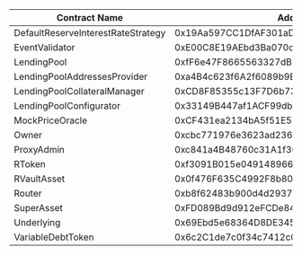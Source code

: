 | Contract Name | Address | opSepolia | arbSepolia | baseSepolia | uniSepolia |
| --- | --- | --- | --- | --- | --- |
| DefaultReserveInterestRateStrategy | 0x19Aa597CC1DfAF301aD87278edC82E7533A33997 | [Link](https://optimism-sepolia.blockscout.com/address/0x19Aa597CC1DfAF301aD87278edC82E7533A33997) | [Link](https://sepolia.arbiscan.io/address/0x19Aa597CC1DfAF301aD87278edC82E7533A33997) | [Link](https://sepolia.basescan.org/address/0x19Aa597CC1DfAF301aD87278edC82E7533A33997) | [Link](https://unichain-sepolia.blockscout.com/address/0x19Aa597CC1DfAF301aD87278edC82E7533A33997) |
| EventValidator | 0xE00C8E19AEbd3Ba070d2E07c632630285648c1ff | [Link](https://optimism-sepolia.blockscout.com/address/0xE00C8E19AEbd3Ba070d2E07c632630285648c1ff) | [Link](https://sepolia.arbiscan.io/address/0xE00C8E19AEbd3Ba070d2E07c632630285648c1ff) | [Link](https://sepolia.basescan.org/address/0xE00C8E19AEbd3Ba070d2E07c632630285648c1ff) | [Link](https://unichain-sepolia.blockscout.com/address/0xE00C8E19AEbd3Ba070d2E07c632630285648c1ff) |
| LendingPool | 0xfF6e47F8665563327dBD2BB7a82B1A0b80F1A917 | [Link](https://optimism-sepolia.blockscout.com/address/0xfF6e47F8665563327dBD2BB7a82B1A0b80F1A917) | [Link](https://sepolia.arbiscan.io/address/0xfF6e47F8665563327dBD2BB7a82B1A0b80F1A917) | [Link](https://sepolia.basescan.org/address/0xfF6e47F8665563327dBD2BB7a82B1A0b80F1A917) | [Link](https://unichain-sepolia.blockscout.com/address/0xfF6e47F8665563327dBD2BB7a82B1A0b80F1A917) |
| LendingPoolAddressesProvider | 0xa4B4c623f6A2f6089b9Bef130abab18B713bc74e | [Link](https://optimism-sepolia.blockscout.com/address/0xa4B4c623f6A2f6089b9Bef130abab18B713bc74e) | [Link](https://sepolia.arbiscan.io/address/0xa4B4c623f6A2f6089b9Bef130abab18B713bc74e) | [Link](https://sepolia.basescan.org/address/0xa4B4c623f6A2f6089b9Bef130abab18B713bc74e) | [Link](https://unichain-sepolia.blockscout.com/address/0xa4B4c623f6A2f6089b9Bef130abab18B713bc74e) |
| LendingPoolCollateralManager | 0xCD8F85355c13F7D6b73d8dafc1E3aA4569b46a3F | [Link](https://optimism-sepolia.blockscout.com/address/0xCD8F85355c13F7D6b73d8dafc1E3aA4569b46a3F) | [Link](https://sepolia.arbiscan.io/address/0xCD8F85355c13F7D6b73d8dafc1E3aA4569b46a3F) | [Link](https://sepolia.basescan.org/address/0xCD8F85355c13F7D6b73d8dafc1E3aA4569b46a3F) | [Link](https://unichain-sepolia.blockscout.com/address/0xCD8F85355c13F7D6b73d8dafc1E3aA4569b46a3F) |
| LendingPoolConfigurator | 0x33149B447af1ACF99dbF9500AbBCAeee9Cb91833 | [Link](https://optimism-sepolia.blockscout.com/address/0x33149B447af1ACF99dbF9500AbBCAeee9Cb91833) | [Link](https://sepolia.arbiscan.io/address/0x33149B447af1ACF99dbF9500AbBCAeee9Cb91833) | [Link](https://sepolia.basescan.org/address/0x33149B447af1ACF99dbF9500AbBCAeee9Cb91833) | [Link](https://unichain-sepolia.blockscout.com/address/0x33149B447af1ACF99dbF9500AbBCAeee9Cb91833) |
| MockPriceOracle | 0xCF431ea2134bA5f51E521CA56d641cB322224504 | [Link](https://optimism-sepolia.blockscout.com/address/0xCF431ea2134bA5f51E521CA56d641cB322224504) | [Link](https://sepolia.arbiscan.io/address/0xCF431ea2134bA5f51E521CA56d641cB322224504) | [Link](https://sepolia.basescan.org/address/0xCF431ea2134bA5f51E521CA56d641cB322224504) | [Link](https://unichain-sepolia.blockscout.com/address/0xCF431ea2134bA5f51E521CA56d641cB322224504) |
| Owner | 0xcbc771976e3623ad236A4D8556897C47925B2Aaa | [Link](https://optimism-sepolia.blockscout.com/address/0xcbc771976e3623ad236A4D8556897C47925B2Aaa) | [Link](https://sepolia.arbiscan.io/address/0xcbc771976e3623ad236A4D8556897C47925B2Aaa) | [Link](https://sepolia.basescan.org/address/0xcbc771976e3623ad236A4D8556897C47925B2Aaa) | [Link](https://unichain-sepolia.blockscout.com/address/0xcbc771976e3623ad236A4D8556897C47925B2Aaa) |
| ProxyAdmin | 0xc841a4B48760c31A1f30f7D513b5971867aF2A04 | [Link](https://optimism-sepolia.blockscout.com/address/0xc841a4B48760c31A1f30f7D513b5971867aF2A04) | [Link](https://sepolia.arbiscan.io/address/0xc841a4B48760c31A1f30f7D513b5971867aF2A04) | [Link](https://sepolia.basescan.org/address/0xc841a4B48760c31A1f30f7D513b5971867aF2A04) | [Link](https://unichain-sepolia.blockscout.com/address/0xc841a4B48760c31A1f30f7D513b5971867aF2A04) |
| RToken | 0xf3091B015e049148966fd8dE345abd4411de77D9 | [Link](https://optimism-sepolia.blockscout.com/address/0xf3091B015e049148966fd8dE345abd4411de77D9) | [Link](https://sepolia.arbiscan.io/address/0xf3091B015e049148966fd8dE345abd4411de77D9) | [Link](https://sepolia.basescan.org/address/0xf3091B015e049148966fd8dE345abd4411de77D9) | [Link](https://unichain-sepolia.blockscout.com/address/0xf3091B015e049148966fd8dE345abd4411de77D9) |
| RVaultAsset | 0x0f476F635C4992F8b80b553bb50ec8b63FD142A8 | [Link](https://optimism-sepolia.blockscout.com/address/0x0f476F635C4992F8b80b553bb50ec8b63FD142A8) | [Link](https://sepolia.arbiscan.io/address/0x0f476F635C4992F8b80b553bb50ec8b63FD142A8) | [Link](https://sepolia.basescan.org/address/0x0f476F635C4992F8b80b553bb50ec8b63FD142A8) | [Link](https://unichain-sepolia.blockscout.com/address/0x0f476F635C4992F8b80b553bb50ec8b63FD142A8) |
| Router | 0xb8f62483b900d4d2937F16B6513b00980a3f707a | [Link](https://optimism-sepolia.blockscout.com/address/0xb8f62483b900d4d2937F16B6513b00980a3f707a) | [Link](https://sepolia.arbiscan.io/address/0xb8f62483b900d4d2937F16B6513b00980a3f707a) | [Link](https://sepolia.basescan.org/address/0xb8f62483b900d4d2937F16B6513b00980a3f707a) | [Link](https://unichain-sepolia.blockscout.com/address/0xb8f62483b900d4d2937F16B6513b00980a3f707a) |
| SuperAsset | 0xFD089Bd9d912eFCDe84439d40D42d42e86ff6f5a | [Link](https://optimism-sepolia.blockscout.com/address/0xFD089Bd9d912eFCDe84439d40D42d42e86ff6f5a) | [Link](https://sepolia.arbiscan.io/address/0xFD089Bd9d912eFCDe84439d40D42d42e86ff6f5a) | [Link](https://sepolia.basescan.org/address/0xFD089Bd9d912eFCDe84439d40D42d42e86ff6f5a) | [Link](https://unichain-sepolia.blockscout.com/address/0xFD089Bd9d912eFCDe84439d40D42d42e86ff6f5a) |
| Underlying | 0x69Ebd5e68364D8DE34547FFe76c2Dc527F699652 | [Link](https://optimism-sepolia.blockscout.com/address/0x69Ebd5e68364D8DE34547FFe76c2Dc527F699652) | [Link](https://sepolia.arbiscan.io/address/0x69Ebd5e68364D8DE34547FFe76c2Dc527F699652) | [Link](https://sepolia.basescan.org/address/0x69Ebd5e68364D8DE34547FFe76c2Dc527F699652) | [Link](https://unichain-sepolia.blockscout.com/address/0x69Ebd5e68364D8DE34547FFe76c2Dc527F699652) |
| VariableDebtToken | 0x6c2C1de7c0f34c7412c08b5F256DC394eA815a04 | [Link](https://optimism-sepolia.blockscout.com/address/0x6c2C1de7c0f34c7412c08b5F256DC394eA815a04) | [Link](https://sepolia.arbiscan.io/address/0x6c2C1de7c0f34c7412c08b5F256DC394eA815a04) | [Link](https://sepolia.basescan.org/address/0x6c2C1de7c0f34c7412c08b5F256DC394eA815a04) | [Link](https://unichain-sepolia.blockscout.com/address/0x6c2C1de7c0f34c7412c08b5F256DC394eA815a04) |
